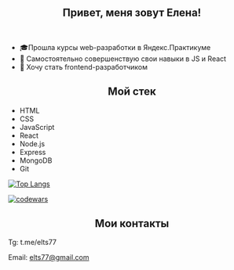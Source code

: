 <h2 align="center">Привет, меня зовут Елена!</h2>
<br>

- :mortar_board:Прошла курсы web-разработки в Яндекс.Практикуме
- :muscle: Самостоятельно совершенствую свои навыки в JS и React
- :dart: Хочу стать frontend-разработчиком

<h2 align="center">Мой стек</h2>

- HTML
- CSS
- JavaScript
- React
- Node.js
- Express
- MongoDB
- Git
  
[![Top Langs](https://github-readme-stats.vercel.app/api/top-langs/?username=Elena-prog&layout=compact&theme=graywhite  )](https://github.com/anuraghazra/github-readme-stats)
 
 [![codewars](https://www.codewars.com/users/Eeelena/badges/small)](https://www.codewars.com/users/Eeelena) 
 
<!--  ### Контакты: -->
 
 <h2 align="center">Мои контакты</h2>
Tg: t.me/elts77

Email: elts77@gmail.com
  
  
<!-- 

<div id="header" align="center">
  <img src="https://media.giphy.com/media/j0HjChGV0J44KrrlGv/giphy.gif"/>
</div> -->
